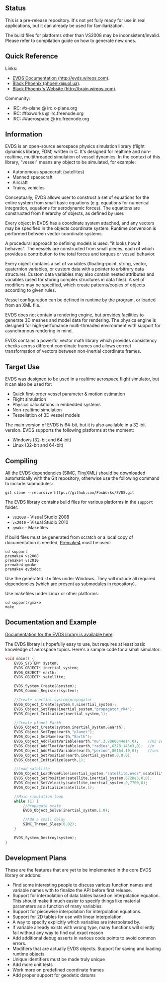 Status
--------------------------------------------------------------------------------
This is a pre-release repository. It's not yet fully ready for use in real applications,
but it can already be used for familiarization.

The build files for platforms other than VS2008 may be inconsistent/invalid. Please
refer to compilation guide on how to generate new ones.

Quick Reference
--------------------------------------------------------------------------------
Links:
 - [EVDS Documentation (http://evds.wireos.com)](http://evds.wireos.com/).
 - [Black Phoenix (phoenix@uol.ua)](mailto:phoenix@uol.ua).
 - [Black Phoenix's Website (http://brain.wireos.com)](http://brain.wireos.com/).

Community:
 - IRC: #x-plane @ irc.x-plane.org
 - IRC: #foxworks @ irc.freenode.org
 - IRC: ##aerospace @ irc.freenode.org


Information
--------------------------------------------------------------------------------
EVDS is an open-source aerospace physics simulation library (flight dynamics library, FDM)
written in C. It's designed for realtime and non-realtime, multithreaded simulation
of vessel dynamics. In the context of this library, "vessel" means any object to be
simulated, for example:
 - Autonomous spacecraft (satellites)
 - Manned spacecraft
 - Aircraft
 - Trains, vehicles

Conceptually, EVDS allows user to construct a set of equations for the entire
system from small basic equations (e.g. equations for numerical integration,
equations for aerodynamic forces). The equations are constructed from hierarchy
of objects, as defined by user.

Every object in EVDS has a coordinate system attached, and any vectors may be
specified in the objects coordinate system. Runtime conversion is performed
between vector coordinate systems.

A procedural approach to defining models is used: "it looks how it behaves".
The vessels are constructed from small pieces, each of which provides a contribution
to the total forces and torques or vessel behavior.

Every object contains a set of variables (floating-point, string, vector, quaternion
variables, or custom data with a pointer to arbitrary data structure). Custom
data variables may also contain nested attributes and variables (used for
storing complex structures in data files). A set of modifiers may be specified,
which create patterns/copies of objects according to given rules.

Vessel configuration can be defined in runtime by the program, or loaded from
an XML file.

EVDS does not contain a rendering engine, but provides facilities to generate
3D meshes and model data for rendering. The physics engine is designed for high-perfomance
multi-threaded environment with support for asynchronous rendering in mind.

EVDS contains a powerful vector math library which provides consistency checks
across different coordinate frames and allows correct transformation of vectors
between non-inertial coordinate frames.

Target Use
--------------------------------------------------------------------------------
EVDS was designed to be used in a realtime aerospace flight simulator, but
it can also be used for:
 - Quick first-order vessel parameter & motion estimation
 - Flight simulation
 - Physics calculations in embedded systems
 - Non-realtime simulation
 - Tessellation of 3D vessel models

The main version of EVDS is 64-bit, but it is also available in a 32-bit version.
EVDS supports the following platforms at the moment:
 - Windows (32-bit and 64-bit)
 - Linux (32-bit and 64-bit)

Compiling
--------------------------------------------------------------------------------
All the EVDS dependencies (SIMC, TinyXML) should be downloaded automatically
with the Git repository, otherwise use the following command to include submodules:
```
git clone --recursive https://github.com/FoxWorks/EVDS.git
```

The EVDS library contains build files for various platforms in the `support`
folder:
 - `vs2008` - Visual Studio 2008
 - `vs2010` - Visual Studio 2010
 - `gmake` - Makefiles

If build files must be generated from scratch or a local copy of documentation
is needed, [Premake4](http://industriousone.com/premake) must be used:
```
cd support
premake4 vs2008
premake4 vs2010
premake4 gmake
premake4 evdsdoc
```

Use the generated `sln` files under Windows. They will include all required
dependencies (which are present as submodules in repository).

Use makefiles under Linux or other platforms:
```
cd support/gmake
make
```

Documentation and Example
--------------------------------------------------------------------------------
[Documentation for the EVDS library is available here](http://evds.wireos.com/).

The EVDS library is hopefully easy to use, but requires at least basic knowledge
of aerospace topics. Here's a sample code for a small simulator:
```c
void main() {
	EVDS_SYSTEM* system;
	EVDS_OBJECT* inertial_system;
	EVDS_OBJECT* earth;
	EVDS_OBJECT* satellite;

	EVDS_System_Create(&system);
	EVDS_Common_Register(system);

	//Create inertial system/propagator
	EVDS_Object_Create(system,0,&inertial_system);
	EVDS_Object_SetType(inertial_system,"propagator_rk4");
	EVDS_Object_Initialize(inertial_system,1);

	//Create planet Earth
	EVDS_Object_Create(system,inertial_system,&earth);
	EVDS_Object_SetType(earth,"planet");
	EVDS_Object_SetName(earth,"Earth");
	EVDS_Object_AddFloatVariable(earth,"mu",3.9860044e14,0);    //m3 sec-2
	EVDS_Object_AddFloatVariable(earth,"radius",6378.145e3,0);  //m
	EVDS_Object_AddFloatVariable(earth,"period",86164.10,0);    //sec
	EVDS_Object_SetPosition(earth,inertial_system,0,0,0);
	EVDS_Object_Initialize(earth,1);

	//Load satellite
	EVDS_Object_LoadFromFile(inertial_system,"satellite.evds",&satellite);
	EVDS_Object_SetPosition(satellite,inertial_system,6728e3,0,0);
	EVDS_Object_SetVelocity(satellite,inertial_system,0,7700,0);
	EVDS_Object_Initialize(satellite,1);

	//Main simulation loop
	while (1) {
		//Propagate state
		EVDS_Object_Solve(inertial_system,1.0);

		//Add a small delay
		SIMC_Thread_Sleep(0.02);
	}

	EVDS_System_Destroy(system);
}
```

Development Plans
--------------------------------------------------------------------------------
These are the features that are yet to be implemented in the core EVDS library or
addons:
- Find some interesting people to discuss various function names and variable
 names with to finalize the API before first release.
- Support for interpolation of data tables based on interpolation equation. This
 should make it much easier to specify things like material parameters as a function
 of many variables.
- Support for piecewise interpolation for interpolation equations.
- Support for 2D tables for use with linear interpolation.
- A way to specify explicitly which variables are interpolated by.
- If variable already exists with wrong type, many functions will silently fail
 without any way to find out exact reason
- Add additional debug asserts in various code points to avoid common errors.
- Modifiers that are actually EVDS objects. Support for saving and loading runtime
  objects
- Unique identifiers must be made truly unique
- Add more unit tests
- Work more on predefined coordinate frames
- Add proper support for geodetic datums
